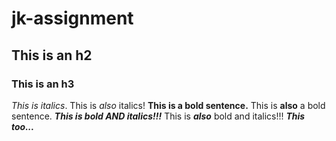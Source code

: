 # jk-assignment
## This is an h2
### This is an h3
*This is italics*.
This is _also_ italics!
**This is a bold sentence.**
This is __also__ a bold sentence.
***This is bold AND italics!!!***
This is **_also_** bold and italics!!!
*__This too...__*
